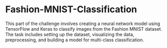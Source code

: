 # Fashion-MNIST-Classification
This part of the challenge involves creating a neural network model using TensorFlow and Keras to classify images from the Fashion MNIST dataset. The task includes setting up the dataset, visualizing the data, preprocessing, and building a model for multi-class classification.
